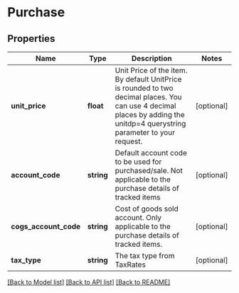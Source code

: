 # Purchase

## Properties
Name | Type | Description | Notes
------------ | ------------- | ------------- | -------------
**unit_price** | **float** | Unit Price of the item. By default UnitPrice is rounded to two decimal places. You can use 4 decimal places by adding the unitdp&#x3D;4 querystring parameter to your request. | [optional] 
**account_code** | **string** | Default account code to be used for purchased/sale. Not applicable to the purchase details of tracked items | [optional] 
**cogs_account_code** | **string** | Cost of goods sold account. Only applicable to the purchase details of tracked items. | [optional] 
**tax_type** | **string** | The tax type from TaxRates | [optional] 

[[Back to Model list]](../README.md#documentation-for-models) [[Back to API list]](../README.md#documentation-for-api-endpoints) [[Back to README]](../README.md)


